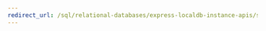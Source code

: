 ```yaml
---
redirect_url: /sql/relational-databases/express-localdb-instance-apis/sql-server-express-localdb-reference-instance-apis?view=sql-server-2014
---
```

